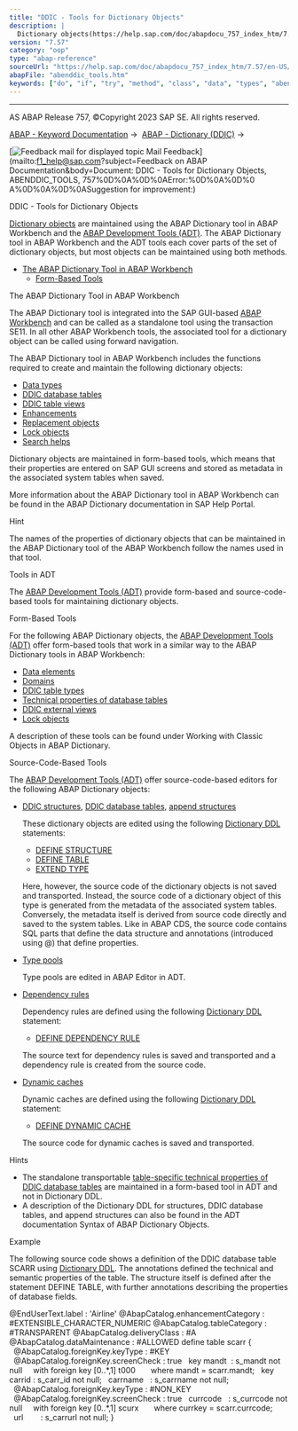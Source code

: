 ```yaml
---
title: "DDIC - Tools for Dictionary Objects"
description: |
  Dictionary objects(https://help.sap.com/doc/abapdocu_757_index_htm/7.57/en-US/abendictionary_object_glosry.htm 'Glossary Entry') are maintained using the ABAP Dictionary tool in ABAP Workbench and the ABAP Development Tools (ADT)(https://help.sap.com/doc/abapdocu_757_index_htm/7.57/en-US/abenadt
version: "7.57"
category: "oop"
type: "abap-reference"
sourceUrl: "https://help.sap.com/doc/abapdocu_757_index_htm/7.57/en-US/abenddic_tools.htm"
abapFile: "abenddic_tools.htm"
keywords: ["do", "if", "try", "method", "class", "data", "types", "abenddic", "tools"]
---
```


* * *

AS ABAP Release 757, ©Copyright 2023 SAP SE. All rights reserved.

[ABAP - Keyword Documentation](https://help.sap.com/doc/abapdocu_757_index_htm/7.57/en-US/abenabap.htm) →  [ABAP - Dictionary (DDIC)](https://help.sap.com/doc/abapdocu_757_index_htm/7.57/en-US/abenabap_dictionary.htm) → 

 [![](Mail.gif?object=Mail.gif&sap-language=EN "Feedback mail for displayed topic") Mail Feedback](mailto:f1_help@sap.com?subject=Feedback on ABAP Documentation&body=Document: DDIC - Tools for Dictionary Objects, ABENDDIC_TOOLS, 757%0D%0A%0D%0AError:%0D%0A%0D%0
A%0D%0A%0D%0ASuggestion for improvement:)

DDIC - Tools for Dictionary Objects

[Dictionary objects](https://help.sap.com/doc/abapdocu_757_index_htm/7.57/en-US/abendictionary_object_glosry.htm "Glossary Entry") are maintained using the ABAP Dictionary tool in ABAP Workbench and the [ABAP Development Tools (ADT)](https://help.sap.com/doc/abapdocu_757_index_htm/7.57/en-US/abenadt_glosry.htm "Glossary Entry"). The ABAP Dictionary tool in ABAP Workbench and the ADT tools each cover parts of the set of dictionary objects, but most objects can be maintained using both methods.

-   [The ABAP Dictionary Tool in ABAP Workbench](#abenddic-tools-1-------tools-in-adt---@ITOC@@ABENDDIC_TOOLS_2)
    -   [Form-Based Tools](#abenddic-tools-3-----------source-code-based-tools---@ITOC@@ABENDDIC_TOOLS_4)

The ABAP Dictionary Tool in ABAP Workbench   

The ABAP Dictionary tool is integrated into the SAP GUI-based [ABAP Workbench](https://help.sap.com/doc/abapdocu_757_index_htm/7.57/en-US/abenabap_workbench_glosry.htm "Glossary Entry") and can be called as a standalone tool using the transaction SE11. In all other ABAP Workbench tools, the associated tool for a dictionary object can be called using forward navigation.

The ABAP Dictionary tool in ABAP Workbench includes the functions required to create and maintain the following dictionary objects:

-   [Data types](https://help.sap.com/doc/abapdocu_757_index_htm/7.57/en-US/abenddic_data_types.htm)
-   [DDIC database tables](https://help.sap.com/doc/abapdocu_757_index_htm/7.57/en-US/abenddic_database_tables.htm)
-   [DDIC table views](https://help.sap.com/doc/abapdocu_757_index_htm/7.57/en-US/abenddic_table_views.htm)
-   [Enhancements](https://help.sap.com/doc/abapdocu_757_index_htm/7.57/en-US/abenddic_enhancements.htm)
-   [Replacement objects](https://help.sap.com/doc/abapdocu_757_index_htm/7.57/en-US/abenddic_replacement_objects.htm)
-   [Lock objects](https://help.sap.com/doc/abapdocu_757_index_htm/7.57/en-US/abenlock_object_glosry.htm "Glossary Entry")
-   [Search helps](https://help.sap.com/doc/abapdocu_757_index_htm/7.57/en-US/abensearch_help_glosry.htm "Glossary Entry")

Dictionary objects are maintained in form-based tools, which means that their properties are entered on SAP GUI screens and stored as metadata in the associated system tables when saved.

More information about the ABAP Dictionary tool in ABAP Workbench can be found in the ABAP Dictionary documentation in SAP Help Portal.

Hint

The names of the properties of dictionary objects that can be maintained in the ABAP Dictionary tool of the ABAP Workbench follow the names used in that tool.

Tools in ADT   

The [ABAP Development Tools (ADT)](https://help.sap.com/doc/abapdocu_757_index_htm/7.57/en-US/abenadt_glosry.htm "Glossary Entry") provide form-based and source-code-based tools for maintaining dictionary objects.

Form-Based Tools   

For the following ABAP Dictionary objects, the [ABAP Development Tools (ADT)](https://help.sap.com/doc/abapdocu_757_index_htm/7.57/en-US/abenadt_glosry.htm "Glossary Entry") offer form-based tools that work in a similar way to the ABAP Dictionary tools in ABAP Workbench:

-   [Data elements](https://help.sap.com/doc/abapdocu_757_index_htm/7.57/en-US/abenddic_data_elements.htm)
-   [Domains](https://help.sap.com/doc/abapdocu_757_index_htm/7.57/en-US/abenddic_domains.htm)
-   [DDIC table types](https://help.sap.com/doc/abapdocu_757_index_htm/7.57/en-US/abenddic_table_types.htm)
-   [Technical properties of database tables](https://help.sap.com/doc/abapdocu_757_index_htm/7.57/en-US/abenddic_database_tables_techspec.htm)
-   [DDIC external views](https://help.sap.com/doc/abapdocu_757_index_htm/7.57/en-US/abenddic_external_views.htm)
-   [Lock objects](https://help.sap.com/doc/abapdocu_757_index_htm/7.57/en-US/abenlock_object_glosry.htm "Glossary Entry")

A description of these tools can be found under Working with Classic Objects in ABAP Dictionary.

Source-Code-Based Tools   

The [ABAP Development Tools (ADT)](https://help.sap.com/doc/abapdocu_757_index_htm/7.57/en-US/abenadt_glosry.htm "Glossary Entry") offer source-code-based editors for the following ABAP Dictionary objects:

-   [DDIC structures](https://help.sap.com/doc/abapdocu_757_index_htm/7.57/en-US/abenddic_structures.htm), [DDIC database tables](https://help.sap.com/doc/abapdocu_757_index_htm/7.57/en-US/abenddic_database_tables.htm), [append structures](https://help.sap.com/doc/abapdocu_757_index_htm/7.57/en-US/abenddic_append_structures.htm)
    
    These dictionary objects are edited using the following [Dictionary DDL](https://help.sap.com/doc/abapdocu_757_index_htm/7.57/en-US/abendictionary_ddl_glosry.htm "Glossary Entry") statements:
    
    -   [DEFINE STRUCTURE](https://help.sap.com/doc/abapdocu_757_index_htm/7.57/en-US/abenddicddl_define_structure.htm)
    -   [DEFINE TABLE](https://help.sap.com/doc/abapdocu_757_index_htm/7.57/en-US/abenddicddl_define_table.htm)
    -   [EXTEND TYPE](https://help.sap.com/doc/abapdocu_757_index_htm/7.57/en-US/abenddicddl_extend_type.htm)
    
    Here, however, the source code of the dictionary objects is not saved and transported. Instead, the source code of a dictionary object of this type is generated from the metadata of the associated system tables. Conversely, the metadata itself is derived from source code directly and saved to the system tables. Like in ABAP CDS, the source code contains SQL parts that define the data structure and annotations (introduced using @) that define properties.
    
-   [Type pools](https://help.sap.com/doc/abapdocu_757_index_htm/7.57/en-US/abenddic_type_groups.htm)
    
    Type pools are edited in ABAP Editor in ADT.
    
-   [Dependency rules](https://help.sap.com/doc/abapdocu_757_index_htm/7.57/en-US/abenddic_dependency_rules.htm)
    
    Dependency rules are defined using the following [Dictionary DDL](https://help.sap.com/doc/abapdocu_757_index_htm/7.57/en-US/abendictionary_ddl_glosry.htm "Glossary Entry") statement:
    
    -   [DEFINE DEPENDENCY RULE](https://help.sap.com/doc/abapdocu_757_index_htm/7.57/en-US/abenddicddl_define_drul.htm)
    
    The source text for dependency rules is saved and transported and a dependency rule is created from the source code.
    
-   [Dynamic caches](https://help.sap.com/doc/abapdocu_757_index_htm/7.57/en-US/abenddic_dynamic_caches.htm)
    
    Dynamic caches are defined using the following [Dictionary DDL](https://help.sap.com/doc/abapdocu_757_index_htm/7.57/en-US/abendictionary_ddl_glosry.htm "Glossary Entry") statement:
    
    -   [DEFINE DYNAMIC CACHE](https://help.sap.com/doc/abapdocu_757_index_htm/7.57/en-US/abenddicddl_define_dynamic_cache.htm)
    
    The source code for dynamic caches is saved and transported.
    

Hints

-   The standalone transportable [table-specific technical properties of DDIC database tables](https://help.sap.com/doc/abapdocu_757_index_htm/7.57/en-US/abenddic_database_tables_techspec.htm) are maintained in a form-based tool in ADT and not in Dictionary DDL.
-   A description of the Dictionary DDL for structures, DDIC database tables, and append structures can also be found in the ADT documentation Syntax of ABAP Dictionary Objects.

Example

The following source code shows a definition of the DDIC database table SCARR using [Dictionary DDL](https://help.sap.com/doc/abapdocu_757_index_htm/7.57/en-US/abendictionary_ddl_glosry.htm "Glossary Entry"). The annotations defined the technical and semantic properties of the table. The structure itself is defined after the statement DEFINE TABLE, with further annotations describing the properties of database fields.

@EndUserText.label : 'Airline'
@AbapCatalog.enhancementCategory : #EXTENSIBLE\_CHARACTER\_NUMERIC
@AbapCatalog.tableCategory : #TRANSPARENT
@AbapCatalog.deliveryClass : #A
@AbapCatalog.dataMaintenance : #ALLOWED
define table scarr {
  @AbapCatalog.foreignKey.keyType : #KEY
  @AbapCatalog.foreignKey.screenCheck : true
  key mandt  : s\_mandt not null
    with foreign key \[0..\*,1\] t000
      where mandt = scarr.mandt;
  key carrid : s\_carr\_id not null;
  carrname   : s\_carrname not null;
  @AbapCatalog.foreignKey.keyType : #NON\_KEY
  @AbapCatalog.foreignKey.screenCheck : true
  currcode   : s\_currcode not null
    with foreign key \[0..\*,1\] scurx
      where currkey = scarr.currcode;
  url        : s\_carrurl not null; }